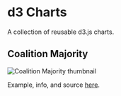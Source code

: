 d3 Charts
=========
A collection of reusable d3.js charts.

Coalition Majority
------------------
![Coalition Majority thumbnail](coalition-majority/thumbnail.png)

Example, info, and source [here](//bl.ocks.org/ndarville/6475152).
